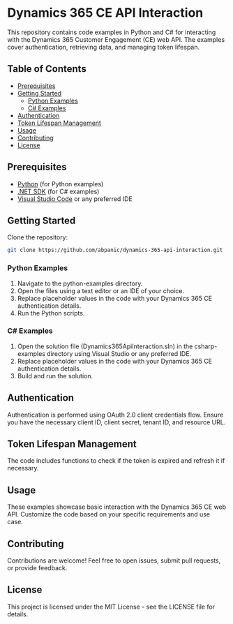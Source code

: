 # Dynamics 365 CE API Interaction

This repository contains code examples in Python and C# for interacting with the Dynamics 365 Customer Engagement (CE) web API. The examples cover authentication, retrieving data, and managing token lifespan.

## Table of Contents

- [Prerequisites](#prerequisites)
- [Getting Started](#getting-started)
  - [Python Examples](#python-examples)
  - [C# Examples](#c-examples)
- [Authentication](#authentication)
- [Token Lifespan Management](#token-lifespan-management)
- [Usage](#usage)
- [Contributing](#contributing)
- [License](#license)

## Prerequisites

- [Python](https://www.python.org/) (for Python examples)
- [.NET SDK](https://dotnet.microsoft.com/download) (for C# examples)
- [Visual Studio Code](https://code.visualstudio.com/) or any preferred IDE

## Getting Started

Clone the repository:

```bash
git clone https://github.com/abpanic/dynamics-365-api-interaction.git
```

### Python Examples
1. Navigate to the python-examples directory.
2. Open the files using a text editor or an IDE of your choice.
3. Replace placeholder values in the code with your Dynamics 365 CE authentication details.
4. Run the Python scripts.

### C# Examples
1. Open the solution file (Dynamics365ApiInteraction.sln) in the csharp-examples directory using Visual Studio or any preferred IDE.
2. Replace placeholder values in the code with your Dynamics 365 CE authentication details.
3. Build and run the solution.

## Authentication
Authentication is performed using OAuth 2.0 client credentials flow. Ensure you have the necessary client ID, client secret, tenant ID, and resource URL.

## Token Lifespan Management
The code includes functions to check if the token is expired and refresh it if necessary.

## Usage
These examples showcase basic interaction with the Dynamics 365 CE web API. Customize the code based on your specific requirements and use case.

## Contributing
Contributions are welcome! Feel free to open issues, submit pull requests, or provide feedback.

## License
This project is licensed under the MIT License - see the LICENSE file for details.